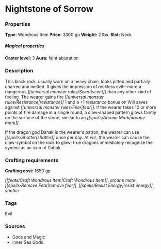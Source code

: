 ﻿---
Title: "Nightstone of Sorrow"
Type: "Wondrous Item"
Price: "3300 gp"
Weight: "2 lbs."
Slot: "Neck"
Caster level: "3"
Aura: "faint abjuration"
Description: |
  "This black rock, usually worn on a heavy chain, looks pitted and partially charred and melted. It gives the impression of reckless evil—more a dangerous scent than any other kind of feeling. The wearer gains fire resistance 1 and a +1 resistance bonus on Will saves against fear. If the wearer takes 10 or more points of fire damage in a single round, a claw-shaped pattern glows faintly on the surface of the stone, similar to an _arcane mark_.
  If the dragon god Dahak is the wearer's patron, the wearer can use _shatter_ once per day. At will, the wearer can cause the claw-symbol on the rock to glow; true dragons immediately recognize the symbol as an icon of Dahak."
Crafting cost: "1650 gp"
Sources: "['Gods and Magic', 'Inner Sea Gods']"
---

# Nightstone of Sorrow

### Properties

**Type:** Wondrous Item **Price:** 3300 gp **Weight:** 2 lbs. **Slot:** Neck

##### Magical properties

**Caster level:** 3 **Aura:** faint abjuration

### Description

This black rock, usually worn on a heavy chain, looks pitted and partially charred and melted. It gives the impression of reckless evil—more a dangerous _[[universal monster rules/Scent|scent]]_ than any other kind of feeling. The wearer gains fire _[[universal monster rules/Resistance|resistance]]_ 1 and a +1 _resistance_ bonus on Will saves against _[[universal monster rules/Fear|fear]]_. If the wearer takes 10 or more points of fire damage in a single round, a claw-shaped pattern glows faintly on the surface of the stone, similar to an _[[spells/Arcane Mark|arcane mark]]_.

If the dragon god Dahak is the wearer's patron, the wearer can use _[[spells/Shatter|shatter]]_ once per day. At will, the wearer can cause the claw-symbol on the rock to glow; true dragons immediately recognize the symbol as an icon of Dahak.

### Crafting requirements

**Crafting cost:** 1650 gp

_[[feats/Craft Wondrous Item|Craft Wondrous Item]]_, _arcane mark_, _[[spells/Remove Fear|remove fear]]_, _[[spells/Resist Energy|resist energy]]_, _shatter_

### Tags

Evil

### Sources

* Gods and Magic
* Inner Sea Gods